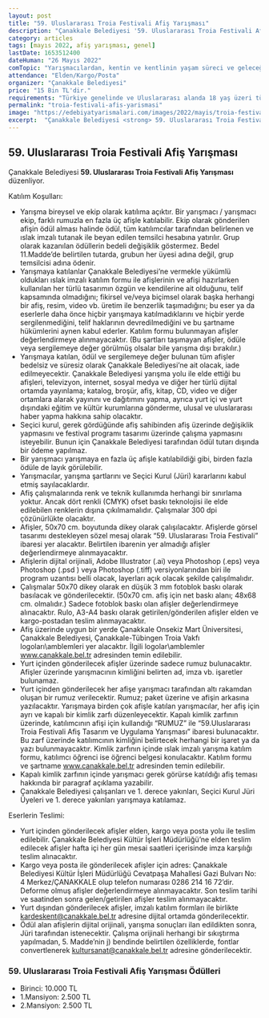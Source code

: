 ```yaml
---
layout: post
title: "59. Uluslararası Troia Festivali Afiş Yarışması"
description: "Çanakkale Belediyesi '59. Uluslararası Troia Festivali Afiş Yarışması' düzenliyor."
category: articles
tags: [mayıs 2022, afiş yarışması, genel]
lastDate: 1653512400
dateHuman: "26 Mayıs 2022"
comTopic: "Yarışmacılardan, kentin ve kentlinin yaşam süreci ve geleceğe aktarım olgusu içinde, kentin öğeleri ve yukarıda bahsedilen değerleri dikkate alınarak “TROİA” ve “BARIŞ”ı yorumlamaları beklenmektedir."
attendance: "Elden/Kargo/Posta"
organizer: "Çanakkale Belediyesi"
price: "15 Bin TL'dir."
requirements: "Türkiye genelinde ve Uluslararası alanda 18 yaş üzeri tüm tasarımcılar katılabilir."
permalink: "troia-festivali-afis-yarismasi"
image: "https://edebiyatyarismalari.com/images/2022/mayis/troia-festivali-afis-yarismasi.jpg"
excerpt:  "Çanakkale Belediyesi <strong> 59. Uluslararası Troia Festivali Afiş Yarışması </strong> düzenliyor."
---
```


## 59. Uluslararası Troia Festivali Afiş Yarışması
Çanakkale Belediyesi **59. Uluslararası Troia Festivali Afiş Yarışması** düzenliyor.

Katılım Koşulları:
- Yarışma bireysel ve ekip olarak katılıma açıktır. Bir yarışmacı / yarışmacı ekip, farklı rumuzla en fazla üç afişle katılabilir. Ekip olarak gönderilen afişin ödül alması halinde ödül, tüm katılımcılar tarafından belirlenen ve ıslak imzalı tutanak ile beyan edilen temsilci hesabına yatırılır. Grup olarak kazanılan ödüllerin bedeli değişiklik göstermez. Bedel 11.Madde’de belirtilen tutarda, grubun her üyesi adına değil, grup temsilcisi
adına ödenir.
- Yarışmaya katılanlar Çanakkale Belediyesi’ne vermekle yükümlü oldukları ıslak imzalı katılım formu ile afişlerinin ve afişi hazırlarken kullanılan her türlü tasarımın özgün ve kendilerine ait olduğunu, telif kapsamında olmadığını; fikirsel ve/veya biçimsel olarak başka herhangi bir afiş, resim, video vb. üretim ile benzerlik taşımadığını; bu eser ya da eserlerle daha önce hiçbir yarışmaya katılmadıklarını ve hiçbir yerde sergilenmediğini, telif haklarının devredilmediğini ve bu şartname hükümlerini aynen kabul ederler. Katılım formu bulunmayan afişler değerlendirmeye alınmayacaktır. (Bu şartları taşımayan afişler, ödüle veya sergilemeye değer görülmüş olsalar bile yarışma dışı bırakılır.)
- Yarışmaya katılan, ödül ve sergilemeye değer bulunan tüm afişler bedelsiz ve süresiz olarak Çanakkale Belediyesi’ne ait olacak, iade edilmeyecektir. Çanakkale Belediyesi yarışma yolu ile elde ettiği bu afişleri, televizyon, internet, sosyal medya ve diğer her türlü dijital ortamda yayınlama; katalog, broşür, afiş, kitap, CD, video ve diğer ortamlara alarak yayınını ve dağıtımını yapma, ayrıca yurt içi ve yurt dışındaki eğitim ve kültür kurumlarına gönderme, ulusal ve uluslararası haber yapma hakkına sahip olacaktır.
- Seçici kurul, gerek gördüğünde afiş sahibinden afiş üzerinde değişiklik yapmasını ve festival programı tasarımı üzerinde çalışma yapmasını isteyebilir. Bunun için Çanakkale Belediyesi tarafından ödül tutarı dışında bir ödeme yapılmaz.
- Bir yarışmacı yarışmaya en fazla üç afişle katılabildiği gibi, birden fazla ödüle de layık görülebilir.
- Yarışmacılar, yarışma şartlarını ve Seçici Kurul (Jüri) kararlarını kabul etmiş sayılacaklardır.
- Afiş çalışmalarında renk ve teknik kullanımda herhangi bir sınırlama yoktur. Ancak dört renkli (CMYK) ofset baskı teknolojisi ile elde edilebilen renklerin dışına çıkılmamalıdır. Çalışmalar 300 dpi çözünürlükte olacaktır.
- Afişler, 50x70 cm. boyutunda dikey olarak çalışılacaktır. Afişlerde görsel tasarımı destekleyen sözel mesaj olarak “59. Uluslararası Troia Festivali” ibaresi yer alacaktır. Belirtilen ibarenin yer almadığı afişler değerlendirmeye alınmayacaktır.
- Afişlerin dijital orijinali, Adobe Illustrator (.ai) veya Photoshop (.eps) veya Photoshop (.psd ) veya Photoshop (.tiff) versiyonlarından biri ile program uzantısı belli olacak, layerları açık olacak şekilde çalışılmalıdır.
- Çalışmalar 50x70 dikey olarak en düşük 3 mm fotoblok baskı olarak basılacak ve gönderilecektir. (50x70 cm. afiş için net baskı alanı; 48x68 cm. olmalıdır.) Sadece fotoblok baskı olan afişler değerlendirmeye alınacaktır. Rulo, A3-A4 baskı olarak getirilen/gönderilen afişler elden ve kargo-postadan teslim alınmayacaktır. 
- Afiş üzerinde uygun bir yerde Çanakkale Onsekiz Mart Üniversitesi, Çanakkale Belediyesi, Çanakkale-Tübingen Troia Vakfı logoları\amblemleri yer alacaktır. İlgili logolar\amblemler www.canakkale.bel.tr adresinden temin edilebilir.
- Yurt içinden gönderilecek afişler üzerinde sadece rumuz bulunacaktır. Afişler üzerinde yarışmacının kimliğini belirten ad, imza vb. işaretler bulunamaz.
- Yurt içinden gönderilecek her afişe yarışmacı tarafından altı rakamdan oluşan bir rumuz verilecektir. Rumuz; paket üzerine ve afişin arkasına yazılacaktır. Yarışmaya birden çok afişle katılan yarışmacılar, her afiş için ayrı ve kapalı bir kimlik zarfı düzenleyecektir. Kapalı kimlik zarfının üzerinde, katılımcının afişi için kullandığı “RUMUZ” ile “59.Uluslararası Troia Festivali Afiş Tasarım ve Uygulama Yarışması” ibaresi bulunacaktır.
Bu zarf üzerinde katılımcının kimliğini belirtecek herhangi bir işaret ya da yazı bulunmayacaktır. Kimlik zarfının içinde ıslak imzalı yarışma katılım formu, katılımcı öğrenci ise öğrenci belgesi konulacaktır. Katılım formu ve şartname www.canakkale.bel.tr adresinden temin edilebilir.
- Kapalı kimlik zarfının içinde yarışmacı gerek görürse katıldığı afiş teması hakkında bir paragraf açıklama yazabilir.
- Çanakkale Belediyesi çalışanları ve 1. derece yakınları, Seçici Kurul Jüri Üyeleri ve 1. derece yakınları yarışmaya katılamaz.

Eserlerin Teslimi:
- Yurt içinden gönderilecek afişler elden, kargo veya posta yolu ile teslim edilebilir. Çanakkale Belediyesi Kültür İşleri Müdürlüğü’ne elden teslim edilecek afişler hafta içi her gün mesai saatleri içerisinde imza karşılığı teslim alınacaktır. 
- Kargo veya posta ile gönderilecek afişler için adres: Çanakkale Belediyesi Kültür İşleri Müdürlüğü Cevatpaşa Mahallesi Gazi Bulvarı No: 4 Merkez/ÇANAKKALE olup telefon numarası 0286 214 16 72’dir. Deforme olmuş afişler değerlendirmeye alınmayacaktır. Son teslim tarihi ve saatinden sonra gelen/getirilen afişler teslim alınmayacaktır. 
- Yurt dışından gönderilecek afişler, imzalı katılım formları ile birlikte kardeskent@canakkale.bel.tr adresine dijital ortamda gönderilecektir.
- Ödül alan afişlerin dijital orijinali, yarışma sonuçları ilan edildikten sonra, Jüri tarafından istenecektir. Çalışma orijinali herhangi bir sıkıştırma yapılmadan, 5. Madde’nin j) bendinde belirtilen özelliklerde, fontlar convertlenerek kultursanat@canakkale.bel.tr adresine gönderilecektir.


### 59. Uluslararası Troia Festivali Afiş Yarışması Ödülleri
- Birinci: 10.000 TL
- 1.Mansiyon: 2.500 TL
- 2.Mansiyon: 2.500 TL